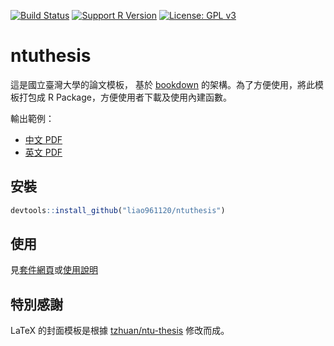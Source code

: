 [![Build Status](https://travis-ci.org/liao961120/ntuthesis.svg?branch=master)](https://travis-ci.org/liao961120/ntuthesis) [![Support R Version](https://img.shields.io/badge/R-≥%203.4.0-blue.svg)](https://cran.r-project.org/) [![License: GPL v3](https://img.shields.io/badge/License-GPL%20v3-yellow.svg)](https://www.gnu.org/licenses/gpl-3.0)

# ntuthesis


這是國立臺灣大學的論文模板，
基於 [bookdown](https://github.com/rstudio/bookdown) 的架構。為了方便使用，將此模板打包成 R Package，方便使用者下載及使用內建函數。


輸出範例：

- [中文 PDF](https://liao961120.github.io/ntuthesis/doc/ntu-bookdown.pdf)
- [英文 PDF](https://liao961120.github.io/ntuthesis/doc/ntu-bookdown-en.pdf)


## 安裝
```r
devtools::install_github("liao961120/ntuthesis")
```

## 使用

見[套件網頁](https://liao961120.github.io/ntuthesis)或[使用說明](https://liao961120.github.io/ntuthesis/doc)


## 特別感謝

LaTeX 的封面模板是根據 [tzhuan/ntu-thesis](https://github.com/tzhuan/ntu-thesis) 修改而成。


<!-- Go to www.addthis.com/dashboard to customize your tools -->
<script type="text/javascript" src="//s7.addthis.com/js/300/addthis_widget.js#pubid=ra-5be51e444952fe03"></script>
